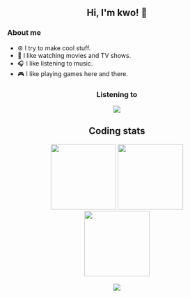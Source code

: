 ## <div align="center">Hi, I'm kwo! 🌸</div>

### About me

- ⚙️ I try to make cool stuff.
- 🎥 I like watching movies and TV shows.
- 🎧 I like listening to music.
- 🎮 I like playing games here and there.


### <div align="center">Listening to</div>

<div align="center">
  <img src="https://spotify-github-profile.vercel.app/api/view?uid=948gaxqqryetkwyhbb8arr67m&cover_image=false" />
</div>

<div align="center">
  <h2>Coding stats</h2>
  
  <img src="https://github-readme-stats.vercel.app/api?username=kageroukw&theme=material-palenight&count_private=true" height="150px;" />
  
  <img src="https://github-readme-stats.vercel.app/api/wakatime/?username=minato&theme=material-palenight&layout=compact" height="150px;" />
</div>

<div align="center">
  <img src="https://github-readme-stats.vercel.app/api/top-langs/?username=kageroukw&theme=material-palenight&layout=compact" height="150px;" />
</div>
<br />
<div align="center"><img src="https://komarev.com/ghpvc/?username=kageroukw&color=ff69b4" /></div>
